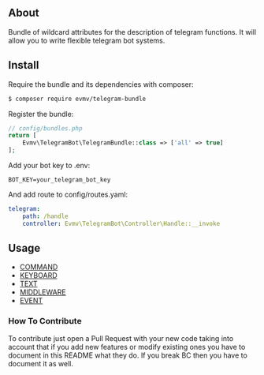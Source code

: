 ## About 
Bundle of wildcard attributes for the description of telegram functions.
It will allow you to write flexible telegram bot systems.

## Install 
Require the bundle and its dependencies with composer:
```bash
$ composer require evmv/telegram-bundle
```

Register the bundle:
```php
// config/bundles.php
return [
    Evmv\TelegramBot\TelegramBundle::class => ['all' => true]
];
```

Add your bot key to .env:
```dotenv
BOT_KEY=your_telegram_bot_key
```

And add route to config/routes.yaml:
```yaml
telegram:
    path: /handle
    controller: Evmv\TelegramBot\Controller\Handle::__invoke
```

## Usage ##
- [COMMAND](docs/COMMAND.md)
- [KEYBOARD](docs/KEYBOARD.md)
- [TEXT](docs/TEXT.md)
- [MIDDLEWARE](docs/MIDDLEWARE.md)
- [EVENT](docs/EVENT.md)

### How To Contribute
To contribute just open a Pull Request with your new code taking into account that if you add new features or modify existing ones you have to document in this README what they do. If you break BC then you have to document it as well.